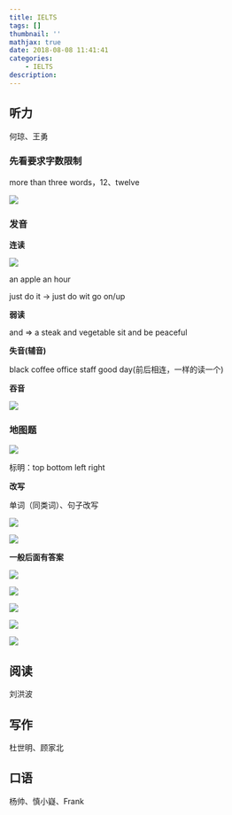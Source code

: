```yaml
---
title: IELTS
tags: []
thumbnail: ''
mathjax: true
date: 2018-08-08 11:41:41
categories:
	- IELTS
description:
---
```


## 听力

何琼、王勇

### 先看要求字数限制

more than three words，12、twelve

![](https://raw.githubusercontent.com/xmzzyo/img/master/backup/18-8-8/95245029.jpg)

### 发音

**连读**

![](https://raw.githubusercontent.com/xmzzyo/img/master/backup/18-8-8/53464601.jpg)

an apple	an hour

just do it	->	just do wit	go on/up

**弱读**

and	=>	a	steak and vegetable	sit and be peaceful

**失音(辅音)**

black coffee	office staff	good day(前后相连，一样的读一个)

**吞音**

![](https://raw.githubusercontent.com/xmzzyo/img/master/backup/18-8-8/86461317.jpg)

### 地图题

![](https://raw.githubusercontent.com/xmzzyo/img/master/backup/18-8-9/57491362.jpg)

标明：top	bottom	left	right

**改写**

单词（同类词）、句子改写

![](https://raw.githubusercontent.com/xmzzyo/img/master/backup/18-8-10/31026232.jpg)

![](https://raw.githubusercontent.com/xmzzyo/img/master/backup/18-8-10/31920488.jpg)

**一般后面有答案**

![](https://raw.githubusercontent.com/xmzzyo/img/master/backup/18-8-10/12701488.jpg)

![](https://raw.githubusercontent.com/xmzzyo/img/master/backup/18-8-10/6670283.jpg)

![](https://raw.githubusercontent.com/xmzzyo/img/master/backup/18-8-10/23749496.jpg)

![](https://raw.githubusercontent.com/xmzzyo/img/master/backup/18-8-11/92797443.jpg)

![](https://raw.githubusercontent.com/xmzzyo/img/master/backup/18-8-11/11784961.jpg)

## 阅读

刘洪波

## 写作

杜世明、顾家北

## 口语

杨帅、慎小嶷、Frank



